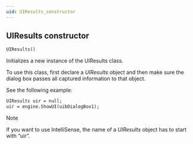 ```yaml
---
uid: UIResults_constructor
---
```


## UIResults constructor

```txt
UIResults()
```

Initializes a new instance of the UIResults class.

To use this class, first declare a *UIResults* object and then make sure the dialog box passes all captured information to that object.

See the following example:

```txt
UIResults uir = null;
uir = engine.ShowUI(uibDialogBox1);
```

> [!NOTE]
> If you want to use IntelliSense, the name of a *UIResults* object has to start with “uir”.
